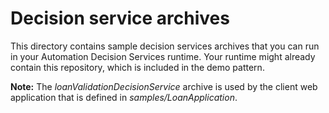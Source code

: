 # Decision service archives

This directory contains sample decision services archives that you can run in your Automation Decision Services runtime. Your runtime might already contain this repository, which is included in the demo pattern.

**Note:** The *loanValidationDecisionService* archive is used by the client web application that is defined in *samples/LoanApplication*.

